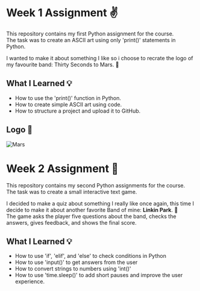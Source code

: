 # Week 1 Assignment ✌️
This repository contains my first Python assignment for the course.  
The task was to create an ASCII art using only 'print()' statements in Python.

I wanted to make it about something I like so i choose to recrate the logo of my favourite band: Thirty Seconds to Mars. 🎸

## What I Learned 💡

- How to use the 'print()' function in Python.  
- How to create simple ASCII art using code.  
- How to structure a project and upload it to GitHub.

## Logo 🤘
![Mars](https://github.com/user-attachments/assets/40d04008-a0ee-4a21-9c4f-d03458afc853)


# Week 2 Assignment 🎤

This repository contains my second Python assignments for the course.  
The task was to create a small interactive text game.

I decided to make a quiz about something I really like once again, this time I decide to make it about another favorite Band of mine: **Linkin Park**. 🤘  
The game asks the player five questions about the band, checks the answers, gives feedback, and shows the final score.


## What I Learned 💡

- How to use 'if', 'elif', and 'else' to check conditions in Python  
- How to use 'input()' to get answers from the user  
- How to convert strings to numbers using 'int()'  
- How to use 'time.sleep()' to add short pauses and improve the user experience.
